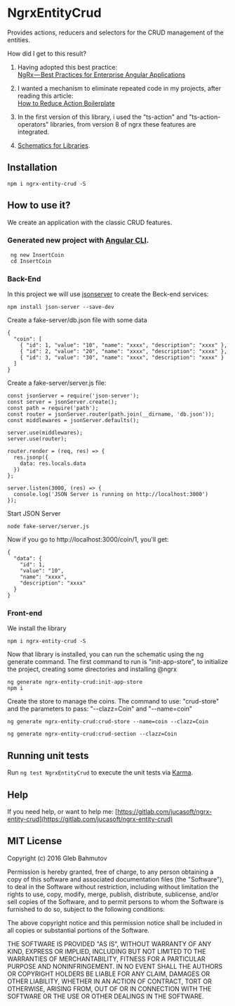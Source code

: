 # NgrxEntityCrud
Provides actions, reducers and selectors for the CRUD management of the entities.

How did I get to this result?

1) Having adopted this best practice:   
[NgRx — Best Practices for Enterprise Angular Applications](https://itnext.io/ngrx-best-practices-for-enterprise-angular-applications-6f00bcdf36d7)

2) I wanted a mechanism to eliminate repeated code in my projects, after reading this article:   
[How to Reduce Action Boilerplate](https://blog.angularindepth.com/how-to-reduce-action-boilerplate-90dc3d389e2b)

3) In the first version of this library, i used the "ts-action" and "ts-action-operators" libraries, 
from version 8 of ngrx these features are integrated.

4) [Schematics for Libraries](https://angular.io/guide/schematics-for-libraries).

## Installation

```
npm i ngrx-entity-crud -S
```

## How to use it?
We create an application with the classic CRUD features.

### Generated new project with [Angular CLI](https://github.com/angular/angular-cli).
```
 ng new InsertCoin
 cd InsertCoin
```
### Back-End
In this project we will use [jsonserver](https://github.com/typicode/json-server) to create the Beck-end services:
```
npm install json-server --save-dev
```

Create a fake-server/db.json file with some data
```
{
  "coin": [
    { "id": 1, "value": "10", "name": "xxxx", "description": "xxxx" },
    { "id": 2, "value": "20", "name": "xxxx", "description": "xxxx" },
    { "id": 3, "value": "30", "name": "xxxx", "description": "xxxx" }
  ]
}
```

Create a fake-server/server.js file:
```
const jsonServer = require('json-server');
const server = jsonServer.create();
const path = require('path');
const router = jsonServer.router(path.join(__dirname, 'db.json'));
const middlewares = jsonServer.defaults();

server.use(middlewares);
server.use(router);

router.render = (req, res) => {
  res.jsonp({
    data: res.locals.data
  })
};

server.listen(3000, (res) => {
  console.log('JSON Server is running on http://localhost:3000')
});
```


Start JSON Server
```
node fake-server/server.js
```

Now if you go to http://localhost:3000/coin/1, you'll get:
```
{
  "data": {
    "id": 1,
    "value": "10",
    "name": "xxxx",
    "description": "xxxx"
  }
}
```

### Front-end
We install the library
```
npm i ngrx-entity-crud -S
```

Now that library is installed, you can run the schematic using the ng generate command.
The first command to run is "init-app-store", to initialize the project, creating some directories and installing @ngrx
```
ng generate ngrx-entity-crud:init-app-store
npm i
```

Create the store to manage the coins. The command to use: "crud-store" and the parameters to pass: "--clazz=Coin" and "--name=coin"
```
ng generate ngrx-entity-crud:crud-store --name=coin --clazz=Coin
```

```
ng generate ngrx-entity-crud:crud-section --clazz=Coin
```

## Running unit tests

Run `ng test NgrxEntityCrud` to execute the unit tests via [Karma](https://karma-runner.github.io).

## Help

If you need help, or want to help me: [https://gitlab.com/jucasoft/ngrx-entity-crud](https://gitlab.com/jucasoft/ngrx-entity-crud)

## MIT License

Copyright (c) 2016 Gleb Bahmutov

Permission is hereby granted, free of charge, to any person
obtaining a copy of this software and associated documentation
files (the "Software"), to deal in the Software without
restriction, including without limitation the rights to use,
copy, modify, merge, publish, distribute, sublicense, and/or sell
copies of the Software, and to permit persons to whom the
Software is furnished to do so, subject to the following
conditions:

The above copyright notice and this permission notice shall be
included in all copies or substantial portions of the Software.

THE SOFTWARE IS PROVIDED "AS IS", WITHOUT WARRANTY OF ANY KIND,
EXPRESS OR IMPLIED, INCLUDING BUT NOT LIMITED TO THE WARRANTIES
OF MERCHANTABILITY, FITNESS FOR A PARTICULAR PURPOSE AND
NONINFRINGEMENT. IN NO EVENT SHALL THE AUTHORS OR COPYRIGHT
HOLDERS BE LIABLE FOR ANY CLAIM, DAMAGES OR OTHER LIABILITY,
WHETHER IN AN ACTION OF CONTRACT, TORT OR OTHERWISE, ARISING
FROM, OUT OF OR IN CONNECTION WITH THE SOFTWARE OR THE USE OR
OTHER DEALINGS IN THE SOFTWARE.
